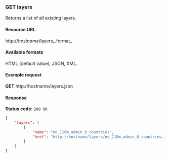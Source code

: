 ### GET layers

Returns a list of all existing layers.

#### Resource URL

http://_hostname_/layers_.format_

#### Available formats

HTML (default value), JSON, XML.

#### Exemple request

**GET** http://hostname/layers.json

#### Response

**Status code:** `200 OK`

```json
{
    "layers": [
        {
            "name": "ne_110m_admin_0_countries",
            "href": "http://hostname/layers/ne_110m_admin_0_countries.json"
        }
    ]
}
```